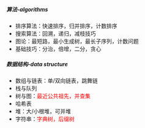 ##### 算法-algorithms

- 排序算法：快速排序，归并排序，计数排序
- 搜索算法：回溯，递归，减枝技巧
- 图论：最短路，最小生成树，最长子序列，计数问题
- 基础技巧：分治，倍增，二分，贪心

##### 数据结构-data structure

- 数组与链表：单/双向链表，跳舞链
- 栈与队列
- 树与图：<font color='ff0000'>最近公共祖先，并查集</font>
- 哈希表
- 堆：大/小根堆，可并堆
- 字符串：<font color='ff0000'>字典树，后缀树</font>

